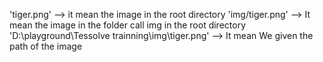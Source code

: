 'tiger.png' --> it mean the image in the root directory
'img/tiger.png' --> It mean the image in the folder call img in the root directory
'D:\\playground\\Tessolve trainning\\img\\tiger.png' --> It mean We given the path of the image